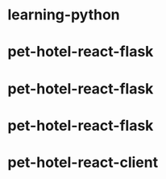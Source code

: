 # learning-python
# pet-hotel-react-flask
# pet-hotel-react-flask
# pet-hotel-react-flask
# pet-hotel-react-client
